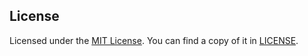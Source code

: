 ## License
Licensed under the [MIT License](http://opensource.org/licenses/MIT).
You can find a copy of it in [LICENSE](LICENSE).


